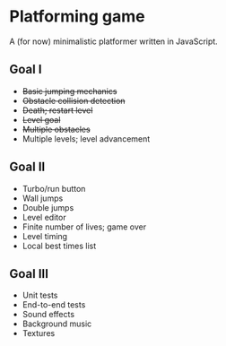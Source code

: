 # Platforming game

A (for now) minimalistic platformer written in JavaScript.

## Goal I

* ~~Basic jumping mechanics~~
* ~~Obstacle collision detection~~
* ~~Death; restart level~~
* ~~Level goal~~
* ~~Multiple obstacles~~
* Multiple levels; level advancement

## Goal II

* Turbo/run button
* Wall jumps
* Double jumps
* Level editor
* Finite number of lives; game over
* Level timing
* Local best times list

## Goal III

* Unit tests
* End-to-end tests
* Sound effects
* Background music
* Textures
